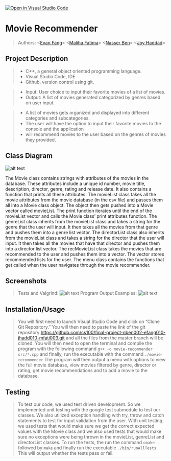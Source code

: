 [![Open in Visual Studio Code](https://classroom.github.com/assets/open-in-vscode-c66648af7eb3fe8bc4f294546bfd86ef473780cde1dea487d3c4ff354943c9ae.svg)](https://classroom.github.com/online_ide?assignment_repo_id=8878294&assignment_repo_type=AssignmentRepo)

#  Movie Recommender
 
 > Authors: \<[Evan Fang](https://github.com/evanzfang)\>
 >          \<[Maliha Fatima](https://github.com/mfatima1)\>
 >          \<[Nasser Ben](https://github.com/nasserben)\>
 >          \<[Joy Haddad](https://github.com/JoyHaddad)\>


## Project Description
 > * C++, a general object oriented programming language.
 > * Visual Studio Code, IDE
 > * Github, version control using git.

 > * Input: User choice to input their favorite movies of a list of movies. 
 > * Output: A list of movies generated categorized by genres based on user input.

 > * A list of movies gets organized and displayed into different categories and subcategories. 
 > * The user will have the option to input their favorite movies to the console and the application 
 > * will recommend movies to the user based on the genres of movies they provided.

## Class Diagram
![alt text](https://cdn.discordapp.com/attachments/1024073313024217178/1047261973512994866/Movie-Rec-Class-Diagram.jpg)

The Movie class contains strings with attributes of the movies in the database. These attributes include a unique id number, movie title, description, director, genre, rating and release date. It also contains a function that prints all these attributes. The movieList class takes all the movie attributes from the movie database (in the csv file) and passes them all into a Movie class object. The object then gets pushed into a Movie vector called movieList. The print function iterates until the end of the movieList vector and calls the Movie class’ print attributes function. The genreList class inherits from the movieList class and takes a string for the genre that the user will input. It then takes all the movies from that genre and pushes them into a genre list vector. The directorList class also inherits from the movieList class and takes a string for the director that the user will input. It then takes all the movies that have that director and pushes them into a director list vector. The recMovieList class takes the movies that are recommended to the user and pushes them into a vector. The vector stores recommended lists for the user. The menu class contains the functions that get called when the user navigates through the movie recommender. 
 
 ## Screenshots
 >Tests and Valgrind:
 ![alt text](https://cdn.discordapp.com/attachments/1024073313024217178/1047268992097714186/tests.png)
 >Program Output Examples:
 ![alt text](https://cdn.discordapp.com/attachments/1024073313024217178/1047271412215337071/input-output.png)
 ## Installation/Usage
 > You will first need to launch Visual Studio Code and click on “Clone Git Repository.” You will then need to paste the link of the git repository <https://github.com/cs100/final-project-nben002-efang010-jhadd010-mfati003.git> and all the files from the master branch will be cloned. You will then need to open the terminal and compile the program with the following command ```g++ -o movie-recommender src/*.cpp``` and finally, run the executable with the command ```./movie-recommender``` The program will then output a menu with options to view the full movie database, view movies filtered by genre, director or rating, get movie recommendations and to add a movie to the database.
 

 ## Testing
 > To test our code, we used test driven development. So we implemented unit testing with the google test submodule to test our classes. We also utilized exception handling with try, throw and catch statements to test for input validation from the user. With unit testing, we used tests that would make sure we get the correct expected values with the Movie class and we also used tests that would make sure no exceptions were being thrown in the movieList, genreList and directorList classes. To run the tests, the run the command ```cmake .``` followed by ```make``` and finally run the executable ```./bin/runAllTests``` This will output whether the tests pass or fail.
 
 
